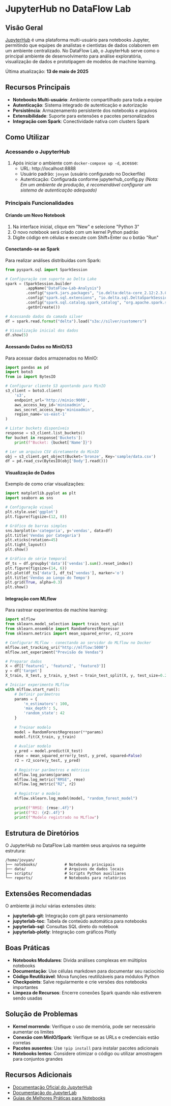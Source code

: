 # JupyterHub no DataFlow Lab

## Visão Geral

[JupyterHub](https://jupyter.org/hub) é uma plataforma multi-usuário para notebooks Jupyter, permitindo que equipes de analistas e cientistas de dados colaborem em um ambiente centralizado. No DataFlow Lab, o JupyterHub serve como o principal ambiente de desenvolvimento para análise exploratória, visualização de dados e prototipagem de modelos de machine learning.

Última atualização: **13 de maio de 2025**

## Recursos Principais

- **Notebooks Multi-usuário**: Ambiente compartilhado para toda a equipe
- **Autenticação**: Sistema integrado de autenticação e autorização
- **Persistência**: Armazenamento persistente dos notebooks e arquivos
- **Extensibilidade**: Suporte para extensões e pacotes personalizados
- **Integração com Spark**: Conectividade nativa com clusters Spark

## Como Utilizar

### Acessando o JupyterHub

1. Após iniciar o ambiente com `docker-compose up -d`, acesse:
   - URL: http://localhost:8888
   - Usuário padrão: `jovyan` (usuário configurado no Dockerfile)
   - Autenticação: Configurada conforme jupyterhub_config.py
   *(Nota: Em um ambiente de produção, é recomendável configurar um sistema de autenticação adequado)*

### Principais Funcionalidades

#### Criando um Novo Notebook

1. Na interface inicial, clique em "New" e selecione "Python 3"
2. O novo notebook será criado com um kernel Python padrão
3. Digite código em células e execute com Shift+Enter ou o botão "Run"

#### Conectando-se ao Spark

Para realizar análises distribuídas com Spark:

```python
from pyspark.sql import SparkSession

# Configuração com suporte ao Delta Lake
spark = (SparkSession.builder
         .appName("DataFlow-Lab-Analysis")
         .config("spark.jars.packages", "io.delta:delta-core_2.12:2.3.0")
         .config("spark.sql.extensions", "io.delta.sql.DeltaSparkSessionExtension")
         .config("spark.sql.catalog.spark_catalog", "org.apache.spark.sql.delta.catalog.DeltaCatalog")
         .getOrCreate())

# Acessando dados da camada silver
df = spark.read.format("delta").load("s3a://silver/customers")

# Visualização inicial dos dados
df.show(5)
```

#### Acessando Dados no MinIO/S3

Para acessar dados armazenados no MinIO:

```python
import pandas as pd
import boto3
from io import BytesIO

# Configurar cliente S3 apontando para MinIO
s3_client = boto3.client(
    's3',
    endpoint_url='http://minio:9000',
    aws_access_key_id='minioadmin',
    aws_secret_access_key='minioadmin',
    region_name='us-east-1'
)

# Listar buckets disponíveis
response = s3_client.list_buckets()
for bucket in response['Buckets']:
    print(f"Bucket: {bucket['Name']}")

# Ler um arquivo CSV diretamente do MinIO
obj = s3_client.get_object(Bucket='bronze', Key='sample/data.csv')
df = pd.read_csv(BytesIO(obj['Body'].read()))
```

#### Visualização de Dados

Exemplo de como criar visualizações:

```python
import matplotlib.pyplot as plt
import seaborn as sns

# Configuração visual
plt.style.use('ggplot')
plt.figure(figsize=(12, 8))

# Gráfico de barras simples
sns.barplot(x='categoria', y='vendas', data=df)
plt.title('Vendas por Categoria')
plt.xticks(rotation=45)
plt.tight_layout()
plt.show()

# Gráfico de série temporal
df_ts = df.groupby('data')['vendas'].sum().reset_index()
plt.figure(figsize=(14, 6))
plt.plot(df_ts['data'], df_ts['vendas'], marker='o')
plt.title('Vendas ao Longo do Tempo')
plt.grid(True, alpha=0.3)
plt.show()
```

#### Integração com MLflow

Para rastrear experimentos de machine learning:

```python
import mlflow
from sklearn.model_selection import train_test_split
from sklearn.ensemble import RandomForestRegressor
from sklearn.metrics import mean_squared_error, r2_score

# Configurar MLflow - conectando ao servidor do MLflow no Docker
mlflow.set_tracking_uri("http://mlflow:5000")
mlflow.set_experiment("Previsão de Vendas")

# Preparar dados
X = df[['feature1', 'feature2', 'feature3']]
y = df['target']
X_train, X_test, y_train, y_test = train_test_split(X, y, test_size=0.2)

# Iniciar experimento MLflow
with mlflow.start_run():
    # Definir parâmetros
    params = {
        'n_estimators': 100,
        'max_depth': 5,
        'random_state': 42
    }
    
    # Treinar modelo
    model = RandomForestRegressor(**params)
    model.fit(X_train, y_train)
    
    # Avaliar modelo
    y_pred = model.predict(X_test)
    rmse = mean_squared_error(y_test, y_pred, squared=False)
    r2 = r2_score(y_test, y_pred)
    
    # Registrar parâmetros e métricas
    mlflow.log_params(params)
    mlflow.log_metric("RMSE", rmse)
    mlflow.log_metric("R2", r2)
    
    # Registrar o modelo
    mlflow.sklearn.log_model(model, "random_forest_model")
    
    print(f"RMSE: {rmse:.4f}")
    print(f"R2: {r2:.4f}")
    print(f"Modelo registrado no MLflow")
```

## Estrutura de Diretórios

O JupyterHub no DataFlow Lab mantém seus arquivos na seguinte estrutura:

```
/home/jovyan/
├── notebooks/            # Notebooks principais
├── data/                 # Arquivos de dados locais
├── scripts/              # Scripts Python auxiliares
└── reports/              # Notebooks para relatórios
```

## Extensões Recomendadas

O ambiente já inclui várias extensões úteis:

- **jupyterlab-git**: Integração com git para versionamento
- **jupyterlab-toc**: Tabela de conteúdo automática para notebooks
- **jupyterlab-sql**: Consultas SQL direto do notebook
- **jupyterlab-plotly**: Integração com gráficos Plotly

## Boas Práticas

- **Notebooks Modulares**: Divida análises complexas em múltiplos notebooks
- **Documentação**: Use células markdown para documentar seu raciocínio
- **Código Reutilizável**: Mova funções reutilizáveis para módulos Python
- **Checkpoints**: Salve regularmente e crie versões dos notebooks importantes
- **Limpeza de Recursos**: Encerre conexões Spark quando não estiverem sendo usadas

## Solução de Problemas

- **Kernel morrendo**: Verifique o uso de memória, pode ser necessário aumentar os limites
- **Conexão com MinIO/Spark**: Verifique se as URLs e credenciais estão corretas
- **Pacotes ausentes**: Use `!pip install` para instalar pacotes adicionais
- **Notebooks lentos**: Considere otimizar o código ou utilizar amostragem para conjuntos grandes

## Recursos Adicionais

- [Documentação Oficial do JupyterHub](https://jupyterhub.readthedocs.io/)
- [Documentação do JupyterLab](https://jupyterlab.readthedocs.io/)
- [Guias de Melhores Práticas para Notebooks](https://jupyterbook.org/en/stable/)
